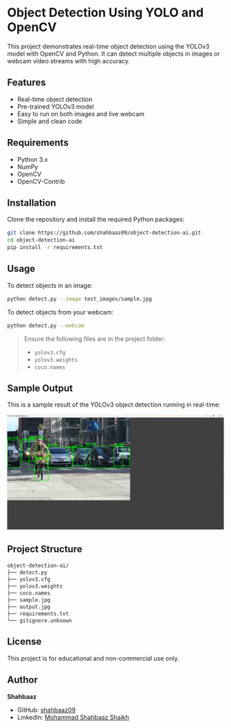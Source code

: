 
# Object Detection Using YOLO and OpenCV

This project demonstrates real-time object detection using the YOLOv3 model with OpenCV and Python. It can detect multiple objects in images or webcam video streams with high accuracy.

## Features
- Real-time object detection
- Pre-trained YOLOv3 model
- Easy to run on both images and live webcam
- Simple and clean code

## Requirements
- Python 3.x
- NumPy
- OpenCV
- OpenCV-Contrib

## Installation

Clone the repository and install the required Python packages:

```bash
git clone https://github.com/shahbaaz09/object-detection-ai.git
cd object-detection-ai
pip install -r requirements.txt
```

## Usage

To detect objects in an image:

```bash
python detect.py --image test_images/sample.jpg
```

To detect objects from your webcam:

```bash
python detect.py --webcam
```

> Ensure the following files are in the project folder:
> - `yolov3.cfg`
> - `yolov3.weights`
> - `coco.names`

## Sample Output
This is a sample result of the YOLOv3 object detection running in real-time:

![Object Detection Output](output.jpg)


## Project Structure

```
object-detection-ai/
├── detect.py
├── yolov3.cfg
├── yolov3.weights
├── coco.names
├── sample.jpg
├── output.jpg
├── requirements.txt
└── gitignore.unknown
```

## License
This project is for educational and non-commercial use only.

## Author
**Shahbaaz**
- GitHub: [shahbaaz09](https://github.com/shahbaaz09)
- LinkedIn: [Mohammad Shahbaaz Shaikh](https://www.linkedin.com/in/mohammad-shahbaaz-shaikh-2725192b7?utm_source=share&utm_campaign=share_via&utm_content=profile&utm_medium=android_app)
